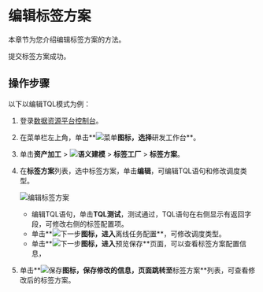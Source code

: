 # 编辑标签方案

本章节为您介绍编辑标签方案的方法。

提交标签方案成功。

## 操作步骤

以下以编辑TQL模式为例：

1.  登录[数据资源平台控制台](https://dataq.console.aliyun.com)。

2.  在菜单栏左上角，单击**![菜单](https://static-aliyun-doc.oss-accelerate.aliyuncs.com/assets/img/zh-CN/6504337061/p188771.png)**图标，选择**研发工作台**。

3.  单击**资产加工** \> **![语义建模](https://static-aliyun-doc.oss-accelerate.aliyuncs.com/assets/img/zh-CN/1290330161/p208848.png)** \> **标签工厂** \> **标签方案**。

4.  在**标签方案**列表，选中标签方案，单击**编辑**，可编辑TQL语句和修改调度类型。

    ![编辑标签方案](https://static-aliyun-doc.oss-accelerate.aliyuncs.com/assets/img/zh-CN/0890250161/p214167.png)

    -   编辑TQL语句，单击**TQL测试**，测试通过，TQL语句在右侧显示有返回字段，可修改右侧的标签配置项。
    -   单击**![下一步](https://static-aliyun-doc.oss-accelerate.aliyuncs.com/assets/img/zh-CN/6323117951/p120840.png)**图标，进入**离线任务配置**，可修改调度类型。
    -   单击**![下一步](https://static-aliyun-doc.oss-accelerate.aliyuncs.com/assets/img/zh-CN/6323117951/p120840.png)**图标，进入**预览保存**页面，可以查看标签方案配置信息，
5.  单击**![保存](https://static-aliyun-doc.oss-accelerate.aliyuncs.com/assets/img/zh-CN/6323117951/p120841.png)**图标，保存修改的信息，页面跳转至**标签方案**列表，可查看修改后的标签方案。


